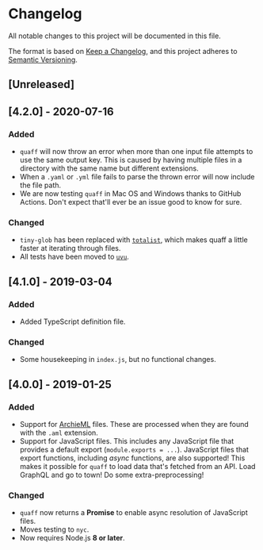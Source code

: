 # Changelog

All notable changes to this project will be documented in this file.

The format is based on [Keep a Changelog](https://keepachangelog.com/en/1.0.0/),
and this project adheres to [Semantic Versioning](https://semver.org/spec/v2.0.0.html).

## [Unreleased]

## [4.2.0] - 2020-07-16

### Added

- `quaff` will now throw an error when more than one input file attempts to use the same output key. This is caused by having multiple files in a directory with the same name but different extensions.
- When a `.yaml` or `.yml` file fails to parse the thrown error will now include the file path.
- We are now testing `quaff` in Mac OS and Windows thanks to GitHub Actions. Don't expect that'll ever be an issue good to know for sure.

### Changed

- `tiny-glob` has been replaced with [`totalist`](https://github.com/lukeed/totalist), which makes quaff a little faster at iterating through files.
- All tests have been moved to [`uvu`](https://github.com/lukeed/uvu).

## [4.1.0] - 2019-03-04

### Added

- Added TypeScript definition file.

### Changed

- Some housekeeping in `index.js`, but no functional changes.

## [4.0.0] - 2019-01-25

### Added

- Support for [ArchieML](http://archieml.org/) files. These are processed when they are found with the `.aml` extension.
- Support for JavaScript files. This includes any JavaScript file that provides a default export (`module.exports = ...`). JavaScript files that export functions, including _async_ functions, are also supported! This makes it possible for `quaff` to load data that's fetched from an API. Load GraphQL and go to town! Do some extra-preprocessing!

### Changed

- `quaff` now returns a **Promise** to enable async resolution of JavaScript files.
- Moves testing to `nyc`.
- Now requires Node.js **8 or later**.

